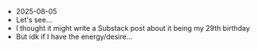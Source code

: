 - 2025-08-05
- Let's see... 
- I thought it might write a Substack post about it being my 29th birthday
- But idk if I have the energy/desire...